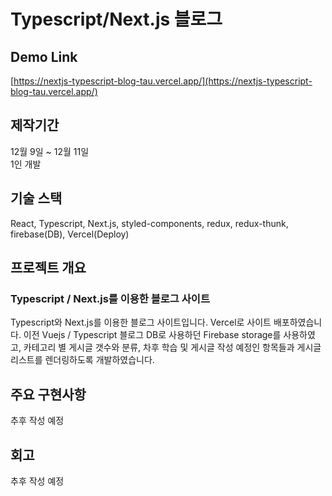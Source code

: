 # Typescript/Next.js 블로그 

## Demo Link  
[https://nextjs-typescript-blog-tau.vercel.app/](https://nextjs-typescript-blog-tau.vercel.app/)
  
  
## 제작기간  
12월 9일 ~ 12월 11일  
1인 개발  
  
## 기술 스택  
  
React, Typescript, Next.js, styled-components, redux, redux-thunk, firebase(DB), Vercel(Deploy)
  
  
  
## 프로젝트 개요  
  
### Typescript / Next.js를 이용한 블로그 사이트 
Typescript와 Next.js를 이용한 블로그 사이트입니다. Vercel로 사이트 배포하였습니다.
이전 Vuejs / Typescript 블로그 DB로 사용하던 Firebase storage를 사용하였고, 카테고리 별 게시글 갯수와 분류, 차후 학습 및 게시글 작성 예정인 항목들과 게시글 리스트를 렌더링하도록 개발하였습니다.
  
  
  
## 주요 구현사항  
추후 작성 예정  
  
  
## 회고  
추후 작성 예정
